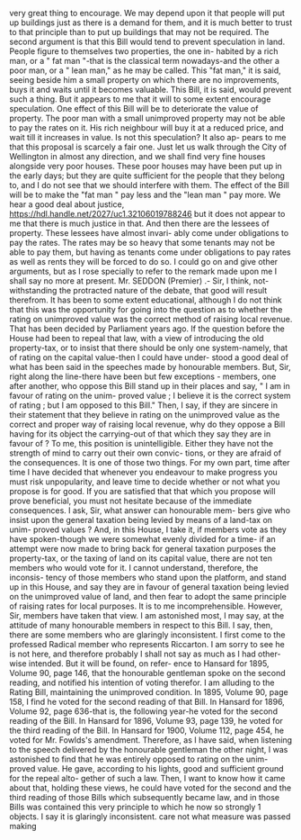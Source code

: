 very great thing to encourage. We may depend upon it that people will put up buildings just as there is a demand for them, and it is much better to trust to that principle than to put up buildings that may not be required. The second argument is that this Bill would tend to prevent speculation in land. People figure to themselves two properties, the one in- habited by a rich man, or a " fat man "-that is the classical term nowadays-and the other a poor man, or a " lean man," as he may be called. This "fat man," it is said, seeing beside him a small property on which there are no improvements, buys it and waits until it becomes valuable. This Bill, it is said, would prevent such a thing. But it appears to me that it will to some extent encourage speculation. One effect of this Bill will be to deteriorate the value of property. The poor man with a small unimproved property may not be able to pay the rates on it. His rich neighbour will buy it at a reduced price, and wait till it increases in value. Is not this speculation? It also ap- pears to me that this proposal is scarcely a fair one. Just let us walk through the City of Wellington in almost any direction, and we shall find very fine houses alongside very poor houses. These poor houses may have been put up in the early days; but they are quite sufficient for the people that they belong to, and I do not see that we should interfere with them. The effect of the Bill will be to make the "fat man " pay less and the "lean man " pay more. We hear a good deal about justice, https://hdl.handle.net/2027/uc1.32106019788246 but it does not appear to me that there is much justice in that. And then there are the lessees of property. These lessees have almost invari- ably come under obligations to pay the rates. The rates may be so heavy that some tenants may not be able to pay them, but having as tenants come under obligations to pay rates as well as rents they will be forced to do so. I could go on and give other arguments, but as I rose specially to refer to the remark made upon me I shall say no more at present. Mr. SEDDON (Premier) .- Sir, I think, not- withstanding the protracted nature of the debate, that good will result therefrom. It has been to some extent educational, although I do not think that this was the opportunity for going into the question as to whether the rating on unimproved value was the correct method of raising local revenue. That has been decided by Parliament years ago. If the question before the House had been to repeal that law, with a view of introducing the old property-tax, or to insist that there should be only one system-namely, that of rating on the capital value-then I could have under- stood a good deal of what has been said in the speeches made by honourable members. But, Sir, right along the line-there have been but few exceptions - members, one after another, who oppose this Bill stand up in their places and say, " I am in favour of rating on the unim- proved value ; I believe it is the correct system of rating ; but I am opposed to this Bill." Then, I say, if they are sincere in their statement that they believe in rating on the unimproved value as the correct and proper way of raising local revenue, why do they oppose a Bill having for its object the carrying-out of that which they say they are in favour of ? To me, this position is unintelligible. Either they have not the strength of mind to carry out their own convic- tions, or they are afraid of the consequences. It is one of those two things. For my own part, time after time I have decided that whenever you endeavour to make progress you must risk unpopularity, and leave time to decide whether or not what you propose is for good. If you are satisfied that that which you propose will prove beneficial, you must not hesitate because of the immediate consequences. I ask, Sir, what answer can honourable mem- bers give who insist upon the general taxation being levied by means of a land-tax on unim- proved values ? And, in this House, I take it, if members vote as they have spoken-though we were somewhat evenly divided for a time- if an attempt were now made to bring back for general taxation purposes the property-tax, or the taxing of land on its capital value, there are not ten members who would vote for it. I cannot understand, therefore, the inconsis- tency of those members who stand upon the platform, and stand up in this House, and say they are in favour of general taxation being levied on the unimproved value of land, and then fear to adopt the same principle of raising rates for local purposes. It is to me incomprehensible. However, Sir, members have taken that view. I am astonished most, I may say, at the attitude of many honourable members in respect to this Bill. I say, then, there are some members who are glaringly inconsistent. I first come to the professed Radical member who represents Riccarton. I am sorry to see he is not here, and therefore probably I shall not say as much as I had other- wise intended. But it will be found, on refer- ence to Hansard for 1895, Volume 90, page 146, that the honourable gentleman spoke on the second reading, and notified his intention of voting therefor. I am alluding to the Rating Bill, maintaining the unimproved condition. In 1895, Volume 90, page 158, I find he voted for the second reading of that Bill. In Hansard for 1896, Volume 92, page 636-that is, the following year-he voted for the second reading of the Bill. In Hansard for 1896, Volume 93, page 139, he voted for the third reading of the Bill. In Hansard for 1900, Volume 112, page 454, he voted for Mr. Fowlds's amendment. Therefore, as I have said, when listening to the speech delivered by the honourable gentleman the other night, I was astonished to find that he was entirely opposed to rating on the unim- proved value. He gave, according to his lights, good and sufficient ground for the repeal alto- gether of such a law. Then, I want to know how it came about that, holding these views, he could have voted for the second and the third reading of those Bills which subsequently became law, and in those Bills was contained this very principle to which he now so strongly 1 objects. I say it is glaringly inconsistent. care not what measure was passed making 